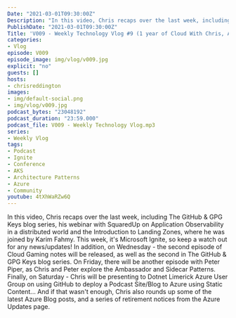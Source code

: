 ```yaml
---
Date: "2021-03-01T09:30:00Z"
Description: "In this video, Chris recaps over the last week, including The GitHub & GPG Keys blog series, his webinar with SquaredUp on Application Observability in a distributed world and the Introduction to Landing Zones, where he was joined by Karim Fahmy. This week, it's Microsoft Ignite, so keep a watch out for any news/updates! In addition, on Wednesday - the second episode of Cloud Gaming notes will be released, as well as the second in The GitHub & GPG Keys blog series. On Friday, there will be another episode with Peter Piper, as Chris and Peter explore the Ambassador and Sidecar Patterns. Finally, on Saturday - Chris will be presenting to Dotnet Limerick Azure User Group on using GitHub to deploy a Podcast Site/Blog to Azure using Static Content... And if that wasn't enough, Chris also rounds up some of the latest Azure Blog posts, and a series of retirement notices from the Azure Updates page."
PublishDate: "2021-03-01T09:30:00Z"
Title: 'V009 - Weekly Technology Vlog #9 (1 year of Cloud With Chris, Azure Retirements, Microsoft Ignite)'
categories:
- Vlog
episode: V009
episode_image: img/vlog/v009.jpg
explicit: "no"
guests: []
hosts:
- chrisreddington
images:
- img/default-social.png
- img/vlog/v009.jpg
podcast_bytes: "23048192"
podcast_duration: "23:59.000"
podcast_file: V009 - Weekly Technology Vlog.mp3
series:
- Weekly Vlog
tags:
- Podcast
- Ignite
- Conference
- AKS
- Architecture Patterns
- Azure
- Community
youtube: 4tXhWaRZw6Q
---
```

In this video, Chris recaps over the last week, including The GitHub & GPG Keys blog series, his webinar with SquaredUp on Application Observability in a distributed world and the Introduction to Landing Zones, where he was joined by Karim Fahmy. This week, it's Microsoft Ignite, so keep a watch out for any news/updates! In addition, on Wednesday - the second episode of Cloud Gaming notes will be released, as well as the second in The GitHub & GPG Keys blog series. On Friday, there will be another episode with Peter Piper, as Chris and Peter explore the Ambassador and Sidecar Patterns. Finally, on Saturday - Chris will be presenting to Dotnet Limerick Azure User Group on using GitHub to deploy a Podcast Site/Blog to Azure using Static Content... And if that wasn't enough, Chris also rounds up some of the latest Azure Blog posts, and a series of retirement notices from the Azure Updates page.
